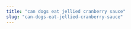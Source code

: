 ```yaml
---
title: "can dogs eat jellied cranberry sauce"
slug: "can-dogs-eat-jellied-cranberry-sauce"
---
```


